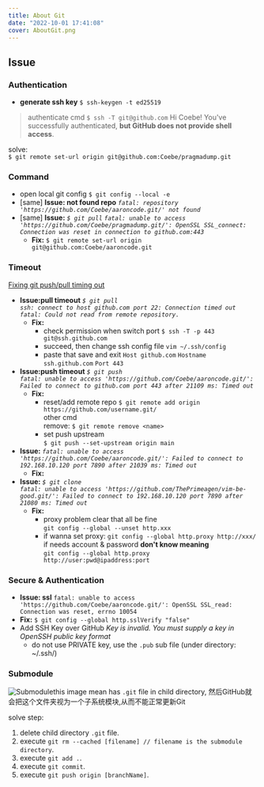 ```yaml
---
title: About Git
date: "2022-10-01 17:41:08"
cover: AboutGit.png
---
```


## Issue

### Authentication

- **generate ssh key**
  `$ ssh-keygen -t ed25519`

> authenticate cmd
> `$ ssh -T git@github.com`
Hi Coebe! You've successfully authenticated, **but GitHub does not provide shell access**.

solve:  
  `$ git remote set-url origin git@github.com:Coebe/pragmadump.git`

### Command

- open local git config
  `$ git config --local -e`
- [same] **Issue: not found repo**
  *`fatal: repository 'https://github.com/Coebe/aaroncode.git/' not found`*
- [same] **Issue:**
  *`$ git pull`
  `fatal: unable to access 'https://github.com/Coebe/pragmadump.git/': OpenSSL SSL_connect: Connection was reset in connection to github.com:443`*
  - **Fix:**
    `$ git remote set-url origin git@github.com:Coebe/aaroncode.git`

### Timeout

[Fixing git push/pull timing out](https://bengsfort.github.io/articles/fixing-git-push-pull-timeout/)  

- **Issue:pull timeout**
  *`$ git pull`  
  `ssh: connect to host github.com port 22: Connection timed out`  
  `fatal: Could not read from remote repository.`*
  - **Fix:**
    - check permission when switch port
      `$ ssh -T -p 443 git@ssh.github.com`
    - succeed, then change ssh config file
      `vim ~/.ssh/config`
    - paste that save and exit
      `Host github.com`
      `Hostname ssh.github.com`
      `Port 443`
- **Issue:push timeout**
  *`$ git push`  
  `fatal: unable to access 'https://github.com/Coebe/aaroncode.git/': Failed to connect to github.com port 443 after 21109 ms: Timed out`*
  - **Fix:**
    - reset/add remote repo
    `$ git remote add origin https://github.com/username.git/`  
    other cmd  
    remove: `$ git remote remove <name>`
    - set push upstream  
    `$ git push --set-upstream origin main`
- **Issue:** *`fatal: unable to access 'https://github.com/Coebe/aaroncode.git/': Failed to connect to 192.168.10.120 port 7890 after 21039 ms: Timed out`*
  - **Fix:**
- **Issue:**
  *`$ git clone`  
  `fatal: unable to access 'https://github.com/ThePrimeagen/vim-be-good.git/': Failed to connect to 192.168.10.120 port 7890 after 21080 ms: Timed out`*
  - **Fix:**
    - proxy problem clear that all be fine  
     `git config --global --unset http.xxx`  
    - if wanna set proxy:
     `git config --global http.proxy http://xxx/`
     if needs account & password **don't know meaning**  
     `git config --global http.proxy http://user:pwd@ipaddress:port`

### Secure & Authentication

- **Issue: ssl**
  `fatal: unable to access 'https://github.com/Coebe/aaroncode.git/': OpenSSL SSL_read: Connection was reset, errno 10054`
- **Fix:**
  `$ git config --global http.sslVerify "false"`
- Add SSH Key over GitHub
  *Key is invalid. You must supply a key in OpenSSH public key format*
  - do not use PRIVATE key, use the `.pub` sub file (under directory: ~/.ssh/)

### Submodule

![Submodule](https://s2.loli.net/2022/11/02/iRJrgEc4mDWOPUT.png)this image mean has `.git` file in child directory, 然后GitHub就会把这个文件夹视为一个子系统模块,从而不能正常更新Git  

solve step:

1. delete child directory `.git` file.
2. execute `git rm --cached [filename] // filename is the submodule directory`.
3. execute `git add .`.
4. execute `git commit`.
5. execute `git push origin [branchName]`.
